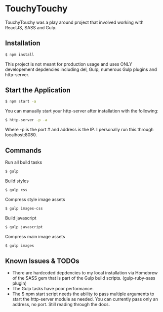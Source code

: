 # TouchyTouchy

TouchyTouchy was a play around project that involved working with ReactJS, SASS and Gulp.

## Installation

```sh
$ npm install
```

This project is not meant for production usage and uses ONLY developement depdencies including del, Gulp, numerous Gulp plugins and http-server.

## Start the Application

```sh
$ npm start -a
```
You can manually start your http-server after installation with the following:
```sh
$ http-server -p -a
```
Where -p is the port # and address is the IP. I personally run this through localhost:8080.

## Commands

Run all build tasks
```sh
$ gulp
```

Build styles
```sh
$ gulp css
```

Compress style image assets
```sh
$ gulp images-css
```

Build javascript
```sh
$ gulp javascript
```

Compress main image assets
```sh
$ gulp images
```

## Known Issues & TODOs
- There are hardcoded depdencies to my local installation via Homebrew of the SASS gem that is part of the Gulp build scripts. (gulp-ruby-sass plugin)
- The Gulp tasks have poor performance.
- The $ npm start script needs the ability to pass multiple arguments to start the http-server module as needed. You can currently pass only an address, no port. Still reading through the docs.

[Dan DiGangi]:http://dandigangi.me/